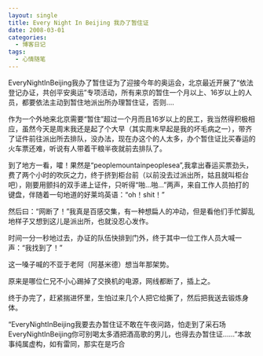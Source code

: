 ```yaml
---
layout: single
title: Every Night In Beijing 我办了暂住证
date: 2008-03-01
categories:
  - 博客日记
tags:
  - 心情随笔
---
```


EveryNightInBeijing我办了暂住证为了迎接今年的奥运会，北京最近开展了“依法登记办证，共创平安奥运”专项活动，所有来京的暂住一个月以上、16岁以上的人员，都要依法主动到暂住地派出所办理暂住证，否则....

作为一个外地来北京需要“暂住”超过一个月而且16岁以上的民工，我当然得积极相应，虽然今天是周末我还是起了个大早（其实周末早起是我的坏毛病之一），带齐了证件前往派出所去排队，没办法，现在办这个的人太多，办个暂住证比买春运的火车票还难，听说有人带着干粮半夜就前去排队了。

到了地方一看，嚯！果然是“peoplemountainpeoplesea”,我拿出春运买票劲头，费了两个小时的吹灰之力，终于挤到柜台前（以前没去过派出所，姑且就叫柜台吧），刚要用颤抖的双手递上证件，只听得“啪...啪...”两声，来自工作人员拍打的键盘，伴随着一句地道的好莱坞英语：“oh！shit！”

然后曰：“网断了！”我真是百感交集，有一种想扁人的冲动，但是看他们手忙脚乱地样子又想到这儿是派出所，也就没忍心发作。

时间一分一秒地过去，办证的队伍快排到门外，终于其中一位工作人员大喊一声：“我找到了！”

这一嗓子喊的不亚于老阿（阿基米德）想当年那架势。

原来是哪位仁兄不小心踢掉了交换机的电源，网线都断了，插上之。

终于办完了，赶紧揣进怀里，生怕过来几个人把它给撕了，然后把我送去锻炼身体。

“EveryNightInBeijing我要去办暂住证不敢在午夜问路，怕走到了采石场EveryNightInBeijing你可别喝太多酒把酒高歌的男儿，也得去办暂住证......”本故事纯属虚构，如有雷同，那实在是巧合
